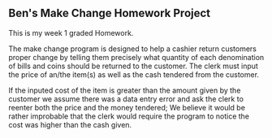 ## Ben's Make Change Homework Project

This is my week 1 graded Homework.

The make change program is designed to help a cashier return customers proper change by telling them precisely what quantity of each denomination of bills and coins should be returned to the customer. The clerk must input the price of an/the item(s) as well as the cash tendered from the customer.

If the inputed cost of the item is greater than the amount given by the customer we assume there was a data entry error and ask the clerk to reenter both the price and the money tendered;  We believe it would be rather improbable that the clerk would require the program to notice the cost was higher than the cash given.
